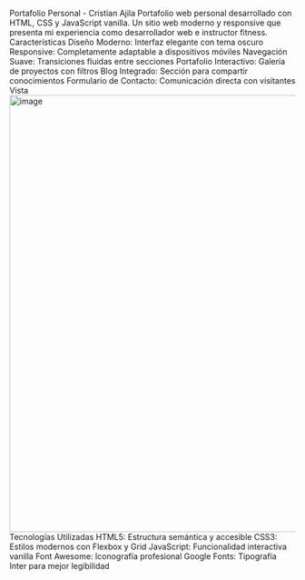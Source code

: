 Portafolio Personal - Cristian Ajila
Portafolio web personal desarrollado con HTML, CSS y JavaScript vanilla. Un sitio web moderno y responsive que presenta mi experiencia como desarrollador web e instructor fitness.
Características
Diseño Moderno: Interfaz elegante con tema oscuro
Responsive: Completamente adaptable a dispositivos móviles
Navegación Suave: Transiciones fluidas entre secciones
Portafolio Interactivo: Galería de proyectos con filtros
Blog Integrado: Sección para compartir conocimientos
Formulario de Contacto: Comunicación directa con visitantes
Vista
<img width="1916" height="769" alt="image" src="https://github.com/user-attachments/assets/315f6249-41ed-4b30-a833-48fbdbdceefc" />
Tecnologías Utilizadas
HTML5: Estructura semántica y accesible
CSS3: Estilos modernos con Flexbox y Grid
JavaScript: Funcionalidad interactiva vanilla
Font Awesome: Iconografía profesional
Google Fonts: Tipografía Inter para mejor legibilidad
